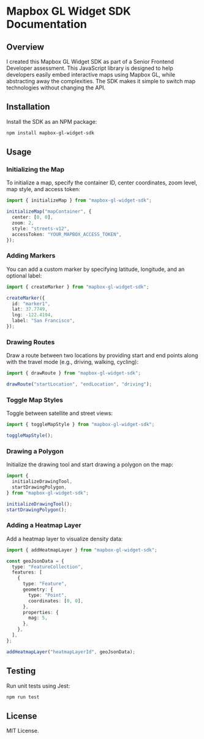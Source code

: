 # Mapbox GL Widget SDK Documentation

## Overview

I created this Mapbox GL Widget SDK as part of a Senior Frontend Developer assessment. This JavaScript library is designed to help developers easily embed interactive maps using Mapbox GL, while abstracting away the complexities. The SDK makes it simple to switch map technologies without changing the API.

## Installation

Install the SDK as an NPM package:

```sh
npm install mapbox-gl-widget-sdk
```

## Usage

### Initializing the Map

To initialize a map, specify the container ID, center coordinates, zoom level, map style, and access token:

```typescript
import { initializeMap } from "mapbox-gl-widget-sdk";

initializeMap("mapContainer", {
  center: [0, 0],
  zoom: 2,
  style: "streets-v12",
  accessToken: "YOUR_MAPBOX_ACCESS_TOKEN",
});
```

### Adding Markers

You can add a custom marker by specifying latitude, longitude, and an optional label:

```typescript
import { createMarker } from "mapbox-gl-widget-sdk";

createMarker({
  id: "marker1",
  lat: 37.7749,
  lng: -122.4194,
  label: "San Francisco",
});
```

### Drawing Routes

Draw a route between two locations by providing start and end points along with the travel mode (e.g., driving, walking, cycling):

```typescript
import { drawRoute } from "mapbox-gl-widget-sdk";

drawRoute("startLocation", "endLocation", "driving");
```

### Toggle Map Styles

Toggle between satellite and street views:

```typescript
import { toggleMapStyle } from "mapbox-gl-widget-sdk";

toggleMapStyle();
```

### Drawing a Polygon

Initialize the drawing tool and start drawing a polygon on the map:

```typescript
import {
  initializeDrawingTool,
  startDrawingPolygon,
} from "mapbox-gl-widget-sdk";

initializeDrawingTool();
startDrawingPolygon();
```

### Adding a Heatmap Layer

Add a heatmap layer to visualize density data:

```typescript
import { addHeatmapLayer } from "mapbox-gl-widget-sdk";

const geoJsonData = {
  type: "FeatureCollection",
  features: [
    {
      type: "Feature",
      geometry: {
        type: "Point",
        coordinates: [0, 0],
      },
      properties: {
        mag: 5,
      },
    },
  ],
};

addHeatmapLayer("heatmapLayerId", geoJsonData);
```

## Testing

Run unit tests using Jest:

```sh
npm run test
```

## License

MIT License.

